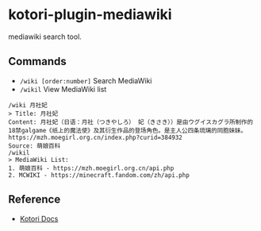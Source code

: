 # kotori-plugin-mediawiki

mediawiki search tool.

## Commands

- `/wiki [order:number]` Search MediaWiki
- `/wikil` View MediaWiki list

```test
/wiki 月社妃
> Title: 月社妃
Content: 月社妃（日语：月社（つきやしろ） 妃（きさき））是由ウグイスカグラ所制作的18禁galgame《纸上的魔法使》及其衍生作品的登场角色。是主人公四条琉璃的同胞妹妹。
https://mzh.moegirl.org.cn/index.php?curid=384932
Source: 萌娘百科
/wikil
> MediaWiki List:
1. 萌娘百科 - https://mzh.moegirl.org.cn/api.php
2. MCWIKI - https://minecraft.fandom.com/zh/api.php

```

## Reference

- [Kotori Docs](https://kotori.js.org/)
